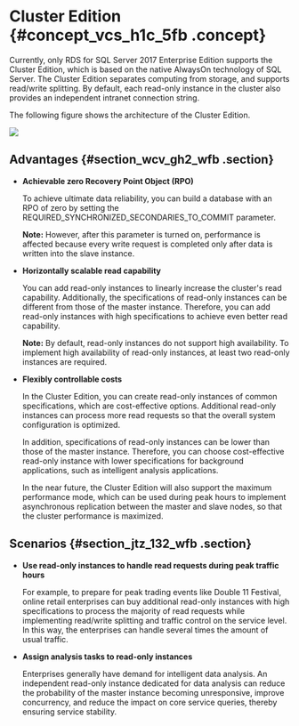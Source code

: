 # Cluster Edition {#concept_vcs_h1c_5fb .concept}

Currently, only RDS for SQL Server 2017 Enterprise Edition supports the Cluster Edition, which is based on the native AlwaysOn technology of SQL Server. The Cluster Edition separates computing from storage, and supports read/write splitting. By default, each read-only instance in the cluster also provides an independent intranet connection string.

The following figure shows the architecture of the Cluster Edition.

![](http://static-aliyun-doc.oss-cn-hangzhou.aliyuncs.com/assets/img/62203/154304183532574_en-US.png)

## Advantages {#section_wcv_gh2_wfb .section}

-   **Achievable zero Recovery Point Object \(RPO\)**

    To achieve ultimate data reliability, you can build a database with an RPO of zero by setting the REQUIRED\_SYNCHRONIZED\_SECONDARIES\_TO\_COMMIT parameter.

    **Note:** However, after this parameter is turned on, performance is affected because every write request is completed only after data is written into the slave instance.

-   **Horizontally scalable read capability**

    You can add read-only instances to linearly increase the cluster's read capability. Additionally, the specifications of read-only instances can be different from those of the master instance. Therefore, you can add read-only instances with high specifications to achieve even better read capability.

    **Note:** By default, read-only instances do not support high availability. To implement high availability of read-only instances, at least two read-only instances are required.

-   **Flexibly controllable costs**

    In the Cluster Edition, you can create read-only instances of common specifications, which are cost-effective options. Additional read-only instances can process more read requests so that the overall system configuration is optimized.

    In addition, specifications of read-only instances can be lower than those of the master instance. Therefore, you can choose cost-effective read-only instance with lower specifications for background applications, such as intelligent analysis applications.

    In the near future, the Cluster Edition will also support the maximum performance mode, which can be used during peak hours to implement asynchronous replication between the master and slave nodes, so that the cluster performance is maximized.


## Scenarios {#section_jtz_132_wfb .section}

-   **Use read-only instances to handle read requests during peak traffic hours**

    For example, to prepare for peak trading events like Double 11 Festival, online retail enterprises can buy additional read-only instances with high specifications to process the majority of read requests while implementing read/write splitting and traffic control on the service level. In this way, the enterprises can handle several times the amount of usual traffic.

-   **Assign analysis tasks to read-only instances**

    Enterprises generally have demand for intelligent data analysis. An independent read-only instance dedicated for data analysis can reduce the probability of the master instance becoming unresponsive, improve concurrency, and reduce the impact on core service queries, thereby ensuring service stability.


